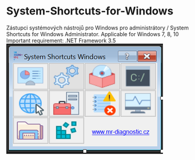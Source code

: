 # System-Shortcuts-for-Windows
Zástupci systémových nástrojů pro Windows pro administrátory / System Shortcuts for Windows Administrator. Applicable for Windows 7, 8, 10 Important requirement: .NET Framework 3.5
![alt text](https://github.com/vencakratky/System-Shortcuts-for-Windows/blob/master/n%C3%A1hled-preview.png)

